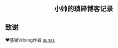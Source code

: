
<h2 align="center">小帅的琐碎博客记录</h2>


## 致谢
:heart:感谢Vdoing作者 [sunss](https://github.com/JS-banana/vuepress-theme-vdoing)
